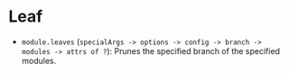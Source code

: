 # Leaf

- `module.leaves`
  (`specialArgs -> options -> config -> branch -> modules -> attrs of ?`):
  Prunes the specified branch of the specified modules.
